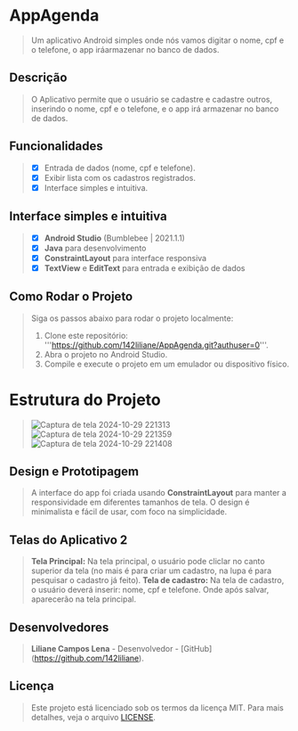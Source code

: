 # AppAgenda
> Um aplicativo Android simples onde nós vamos digitar o nome, cpf e o telefone, o app iráarmazenar no banco de dados.

## Descrição
> O Aplicativo permite que o usuário se cadastre e cadastre outros, inserindo o nome, cpf e o telefone, e o app irá armazenar no banco de dados.

## Funcionalidades
> - [x] Entrada de dados (nome, cpf e telefone).
> - [x] Exibir lista com os cadastros registrados.
> - [x] Interface simples e intuitiva.

## Interface simples e intuitiva
> - [x] **Android Studio** (Bumblebee | 2021.1.1)
> - [x] **Java** para desenvolvimento
> - [x] **ConstraintLayout** para interface responsiva
> - [x] **TextView** e **EditText** para entrada e exibição de dados

## Como Rodar o Projeto
> Siga os passos abaixo para rodar o projeto localmente:
> 1. Clone este repositório:
>'''https://github.com/142liliane/AppAgenda.git?authuser=0'''.
> 2. Abra o projeto no Android Studio.
> 3. Compile e execute o projeto em um emulador ou dispositivo físico.

# Estrutura do Projeto
> ![Captura de tela 2024-10-29 221313](https://github.com/user-attachments/assets/baefc256-a4f6-4e47-901c-1ca6e7627db6)
> ![Captura de tela 2024-10-29 221359](https://github.com/user-attachments/assets/38abecea-87b1-479f-b544-debbacc770c2)
> ![Captura de tela 2024-10-29 221408](https://github.com/user-attachments/assets/0a970df0-c9ee-4b19-923f-3d00b12a407a)

##  Design e Prototipagem
> A interface do app foi criada usando **ConstraintLayout** para manter a responsividade em diferentes tamanhos de tela. 
> O design é minimalista e fácil de usar, com foco na simplicidade.

## Telas do Aplicativo 2
> **Tela Principal:**
> Na tela principal, o usuário pode cliclar no canto superior da tela (no mais é para criar um cadastro, na lupa é para pesquisar o cadastro já feito).
> **Tela de cadastro:**
>  Na tela de cadastro, o usuário deverá inserir: nome, cpf e telefone. Onde após salvar, aparecerão na tela principal.

## Desenvolvedores
> **Liliane Campos Lena**  - Desenvolvedor - [GitHub] (https://github.com/142liliane).

## Licença 
> Este projeto está licenciado sob os termos da licença MIT. Para mais detalhes, veja o arquivo [LICENSE](LICENSE).
